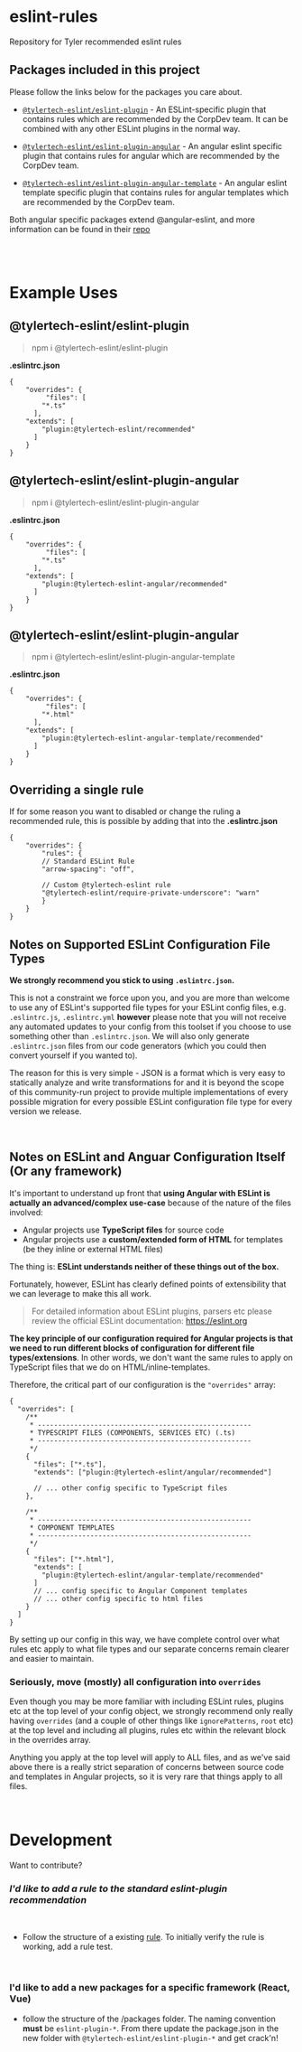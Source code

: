 # eslint-rules
Repository for Tyler recommended eslint rules


## Packages included in this project

Please follow the links below for the packages you care about.

- [`@tylertech-eslint/eslint-plugin`](./packages/eslint-plugin/) - An ESLint-specific plugin that contains rules which are recommended by the CorpDev team. It can be combined with any other ESLint plugins in the normal way.

- [`@tylertech-eslint/eslint-plugin-angular`](./packages/eslint-plugin-angular/) - An angular eslint specific plugin that contains rules for angular which are recommended by the CorpDev team.

- [`@tylertech-eslint/eslint-plugin-angular-template`](./packages/eslint-plugin-angular-template/) - An angular eslint template specific plugin that contains rules for angular templates which are recommended by the CorpDev team.

Both angular specific packages extend @angular-eslint, and more information can be found in their [repo](https://github.com/angular-eslint/angular-eslint)

<br>
<br>

# Example Uses
## @tylertech-eslint/eslint-plugin

> npm i @tylertech-eslint/eslint-plugin

**.eslintrc.json**
``` jsonc
{
    "overrides": {
         "files": [
        "*.ts"
      ],
    "extends": [
        "plugin:@tylertech-eslint/recommended"
      ]
    }
}
```

## @tylertech-eslint/eslint-plugin-angular

> npm i @tylertech-eslint/eslint-plugin-angular

**.eslintrc.json**
``` jsonc
{
    "overrides": {
         "files": [
        "*.ts"
      ],
    "extends": [
        "plugin:@tylertech-eslint-angular/recommended"
      ]
    }
}
```

## @tylertech-eslint/eslint-plugin-angular

> npm i @tylertech-eslint/eslint-plugin-angular-template

**.eslintrc.json**
``` jsonc
{
    "overrides": {
         "files": [
        "*.html"
      ],
    "extends": [
        "plugin:@tylertech-eslint-angular-template/recommended"
      ]
    }
}
```

## Overriding a single rule
If for some reason you want to disabled or change the ruling a recommended rule, this is possible by adding that into the **.eslintrc.json**
``` jsonc
{
    "overrides": {
        "rules": {
        // Standard ESLint Rule
        "arrow-spacing": "off",

        // Custom @tylertech-eslint rule
        "@tylertech-eslint/require-private-underscore": "warn"
        }
    }
}
```

## Notes on Supported ESLint Configuration File Types

**We strongly recommend you stick to using `.eslintrc.json`.**

This is not a constraint we force upon you, and you are more than welcome to use any of ESLint's supported file types for your ESLint config files, e.g. `.eslintrc.js`, `.eslintrc.yml` **however** please note that you will not receive any automated updates to your config from this toolset if you choose to use something other than `.eslintrc.json`. We will also only generate `.eslintrc.json` files from our code generators (which you could then convert yourself if you wanted to).

The reason for this is very simple - JSON is a format which is very easy to statically analyze and write transformations for and it is beyond the scope of this community-run project to provide multiple implementations of every possible migration for every possible ESLint configuration file type for every version we release.

<br>

## Notes on ESLint and Anguar Configuration Itself (Or any framework)

It's important to understand up front that **using Angular with ESLint is actually an advanced/complex use-case** because of the nature of the files involved:

- Angular projects use **TypeScript files** for source code
- Angular projects use a **custom/extended form of HTML** for templates (be they inline or external HTML files)

The thing is: **ESLint understands neither of these things out of the box.**

Fortunately, however, ESLint has clearly defined points of extensibility that we can leverage to make this all work.

> For detailed information about ESLint plugins, parsers etc please review the official ESLint documentation: https://eslint.org

**The key principle of our configuration required for Angular projects is that we need to run different blocks of configuration for different file types/extensions**. In other words, we don't want the same rules to apply on TypeScript files that we do on HTML/inline-templates.

Therefore, the critical part of our configuration is the `"overrides"` array:

```jsonc
{
  "overrides": [
    /**
     * -----------------------------------------------------
     * TYPESCRIPT FILES (COMPONENTS, SERVICES ETC) (.ts)
     * -----------------------------------------------------
     */
    {
      "files": ["*.ts"],
      "extends": ["plugin:@tylertech-eslint/angular/recommended"]

      // ... other config specific to TypeScript files
    },

    /**
     * -----------------------------------------------------
     * COMPONENT TEMPLATES
     * -----------------------------------------------------
     */
    {
      "files": ["*.html"],
      "extends": [
        "plugin:@tylertech-eslint/angular-template/recommended"
      ]
      // ... config specific to Angular Component templates
      // ... other config specific to html files
    }
  ]
}
```

By setting up our config in this way, we have complete control over what rules etc apply to what file types and our separate concerns remain clearer and easier to maintain.

### Seriously, move (mostly) all configuration into `overrides`

Even though you may be more familiar with including ESLint rules, plugins etc at the top level of your config object, we strongly recommend only really having `overrides` (and a couple of other things like `ignorePatterns`, `root` etc) at the top level and including all plugins, rules etc within the relevant block in the overrides array.

Anything you apply at the top level will apply to ALL files, and as we've said above there is a really strict separation of concerns between source code and templates in Angular projects, so it is very rare that things apply to all files.

<br>

# Development
 Want to contribute? 
<br>
### *I'd like to add a rule to the standard eslint-plugin recommendation*
<br>

- Follow the structure of a existing [rule](/packages/eslint-plugin/src/rules/invalid-relative-Import-prefix.ts). To initially verify the rule is working, add a rule test.
<br>

### I'd like to add a new packages for a specific framework (React, Vue)
- follow the structure of the /packages folder. The naming convention **must** be `eslint-plugin-*`. From there update the package.json in the new folder with `@tylertech-eslint/eslint-plugin-*` and get crack'n!
